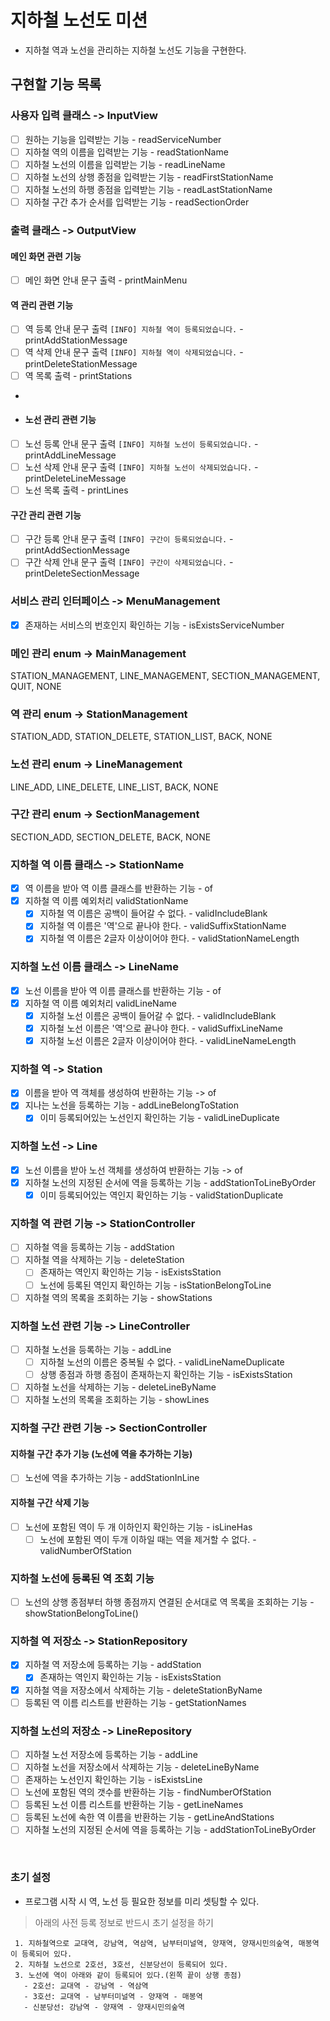 # 지하철 노선도 미션
- 지하철 역과 노선을 관리하는 지하철 노선도 기능을 구현한다.

## 구현할 기능 목록

### 사용자 입력 클래스 -> InputView
- [ ] 원하는 기능을 입력받는 기능 - readServiceNumber
- [ ] 지하철 역의 이름을 입력받는 기능 - readStationName
- [ ] 지하철 노선의 이름을 입력받는 기능 - readLineName
- [ ] 지하철 노선의 상행 종점을 입력받는 기능 - readFirstStationName
- [ ] 지하철 노선의 하행 종점을 입력받는 기능 - readLastStationName
- [ ] 지하철 구간 추가 순서를 입력받는 기능 - readSectionOrder

### 출력 클래스 -> OutputView
#### 메인 화면 관련 기능
- [ ] 메인 화면 안내 문구 출력 - printMainMenu

#### 역 관리 관련 기능
- [ ] 역 등록 안내 문구 출력 `[INFO] 지하철 역이 등록되었습니다.` - printAddStationMessage
- [ ] 역 삭제 안내 문구 출력 `[INFO] 지하철 역이 삭제되었습니다.` - printDeleteStationMessage
- [ ] 역 목록 출력 - printStations
- 
- #### 노선 관리 관련 기능
- [ ] 노선 등록 안내 문구 출력 `[INFO] 지하철 노선이 등록되었습니다.` - printAddLineMessage
- [ ] 노선 삭제 안내 문구 출력 `[INFO] 지하철 노선이 삭제되었습니다.` - printDeleteLineMessage
- [ ] 노선 목록 출력 - printLines

#### 구간 관리 관련 기능
- [ ] 구간 등록 안내 문구 출력 `[INFO] 구간이 등록되었습니다.` - printAddSectionMessage
- [ ] 구간 삭제 안내 문구 출력 `[INFO] 구간이 삭제되었습니다.` - printDeleteSectionMessage

### 서비스 관리 인터페이스 -> MenuManagement
- [x] 존재하는 서비스의 번호인지 확인하는 기능 - isExistsServiceNumber

### 메인 관리 enum -> MainManagement
STATION_MANAGEMENT, LINE_MANAGEMENT, SECTION_MANAGEMENT, QUIT, NONE

### 역 관리 enum -> StationManagement
STATION_ADD, STATION_DELETE, STATION_LIST, BACK, NONE

### 노선 관리 enum -> LineManagement
LINE_ADD, LINE_DELETE, LINE_LIST, BACK, NONE

### 구간 관리 enum -> SectionManagement
SECTION_ADD, SECTION_DELETE, BACK, NONE

### 지하철 역 이름 클래스 -> StationName
- [x] 역 이름을 받아 역 이름 클래스를 반환하는 기능 - of
- [x] 지하철 역 이름 예외처리 validStationName
  - [x] 지하철 역 이름은 공백이 들어갈 수 없다. - validIncludeBlank
  - [x] 지하철 역 이름은 '역'으로 끝나야 한다. - validSuffixStationName
  - [x] 지하철 역 이름은 2글자 이상이어야 한다. - validStationNameLength

### 지하철 노선 이름 클래스 -> LineName
- [x] 노선 이름을 받아 역 이름 클래스를 반환하는 기능 - of
- [x] 지하철 역 이름 예외처리 validLineName  
  - [x] 지하철 노선 이름은 공백이 들어갈 수 없다. - validIncludeBlank
  - [x] 지하철 노선 이름은 '역'으로 끝나야 한다. - validSuffixLineName
  - [x] 지하철 노선 이름은 2글자 이상이어야 한다. - validLineNameLength

### 지하철 역 -> Station
- [x] 이름을 받아 역 객체를 생성하여 반환하는 기능 -> of
- [x] 지나는 노선을 등록하는 기능 - addLineBelongToStation
  - [x] 이미 등록되어있는 노선인지 확인하는 기능 - validLineDuplicate

### 지하철 노선 -> Line
- [x] 노선 이름을 받아 노선 객체를 생성하여 반환하는 기능 -> of
- [x] 지하철 노선의 지정된 순서에 역을 등록하는 기능 - addStationToLineByOrder
  - [x] 이미 등록되어있는 역인지 확인하는 기능 - validStationDuplicate

### 지하철 역 관련 기능 -> StationController
- [ ] 지하철 역을 등록하는 기능 - addStation
- [ ] 지하철 역을 삭제하는 기능 - deleteStation
  - [ ] 존재하는 역인지 확인하는 기능 - isExistsStation
  - [ ] 노선에 등록된 역인지 확인하는 기능 - isStationBelongToLine
- [ ] 지하철 역의 목록을 조회하는 기능 - showStations

### 지하철 노선 관련 기능 -> LineController
- [ ] 지하철 노선을 등록하는 기능 - addLine
  - [ ] 지하철 노선의 이름은 중복될 수 없다. - validLineNameDuplicate
  - [ ] 상행 종점과 하행 종점이 존재하는지 확인하는 기능 - isExistsStation
- [ ] 지하철 노선을 삭제하는 기능 - deleteLineByName
- [ ] 지하철 노선의 목록을 조회하는 기능 - showLines

### 지하철 구간 관련 기능 -> SectionController
#### 지하철 구간 추가 기능 (노선에 역을 추가하는 기능)
- [ ] 노선에 역을 추가하는 기능 - addStationInLine

#### 지하철 구간 삭제 기능
- [ ] 노선에 포함된 역이 두 개 이하인지 확인하는 기능 - isLineHas
  - [ ] 노선에 포함된 역이 두개 이하일 때는 역을 제거할 수 없다. - validNumberOfStation

### 지하철 노선에 등록된 역 조회 기능
- [ ] 노선의 상행 종점부터 하행 종점까지 연결된 순서대로 역 목록을 조회하는 기능 - showStationBelongToLine()


### 지하철 역 저장소 -> StationRepository
- [x] 지하철 역 저장소에 등록하는 기능 - addStation
  - [x] 존재하는 역인지 확인하는 기능 - isExistsStation
- [x] 지하철 역을 저장소에서 삭제하는 기능 - deleteStationByName
- [ ] 등록된 역 이름 리스트를 반환하는 기능 - getStationNames

### 지하철 노선의 저장소 -> LineRepository
- [ ] 지하철 노선 저장소에 등록하는 기능 - addLine
- [ ] 지하철 노선을 저장소에서 삭제하는 기능 - deleteLineByName
- [ ] 존재하는 노선인지 확인하는 기능 - isExistsLine
- [ ] 노선에 포함된 역의 갯수를 반환하는 기능 - findNumberOfStation
- [ ] 등록된 노선 이름 리스트를 반환하는 기능 - getLineNames
- [ ] 등록된 노선에 속한 역 이름을 반환하는 기능 - getLineAndStations
- [ ] 지하철 노선의 지정된 순서에 역을 등록하는 기능 - addStationToLineByOrder

<br>

### 초기 설정
- 프로그램 시작 시 역, 노선 등 필요한 정보를 미리 셋팅할 수 있다.

> 아래의 사전 등록 정보로 반드시 초기 설정을 하기

```
 1. 지하철역으로 교대역, 강남역, 역삼역, 남부터미널역, 양재역, 양재시민의숲역, 매봉역이 등록되어 있다.
 2. 지하철 노선으로 2호선, 3호선, 신분당선이 등록되어 있다.
 3. 노선에 역이 아래와 같이 등록되어 있다.(왼쪽 끝이 상행 종점)
   - 2호선: 교대역 - 강남역 - 역삼역
   - 3호선: 교대역 - 남부터미널역 - 양재역 - 매봉역
   - 신분당선: 강남역 - 양재역 - 양재시민의숲역
 ```